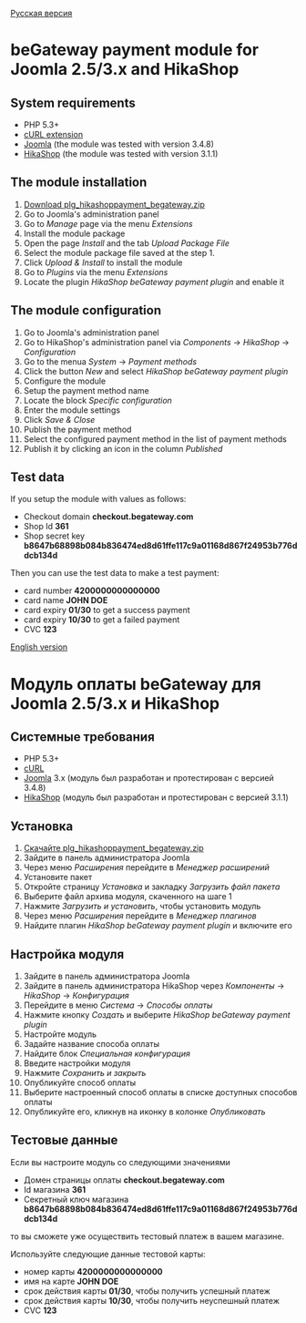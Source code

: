 [Русская версия](#Модуль-оплаты-begateway-для-joomla-253x-и-hikashop)

# beGateway payment module for Joomla 2.5/3.x and HikaShop

## System requirements

* PHP 5.3+
* [cURL extension](http://php.net/manual/en/book.curl.php)
* [Joomla](http://www.joomla.org/download.html) (the module was tested with version 3.4.8)
* [HikaShop](https://www.hikashop.com/) (the module was tested with version 3.1.1)

## The module installation

1. [Download plg_hikashoppayment_begateway.zip](https://github.com/beGateway/hikashop-payment-module/blob/master/plg_hikashoppayment_begateway.zip?raw=true)
2. Go to Joomla's administration panel
3. Go to _Manage_ page via the menu _Extensions_
4. Install the module package
  1. Open the page _Install_ and the tab _Upload Package File_
  2. Select the module package file saved at the step 1.
  3. Click _Upload & Install_ to install the module
  4. Go to _Plugins_ via the menu _Extensions_
  5. Locate the plugin _HikaShop beGateway payment plugin_ and enable it

## The module configuration

1. Go to Joomla's administration panel
2. Go to HikaShop's administration panel via _Components_ -> _HikaShop_ -> _Configuration_
3. Go to the menua _System_ -> _Payment methods_
4. Click the button _New_ and select _HikaShop beGateway payment plugin_
5. Configure the module
  1. Setup the payment method name
  2. Locate the block _Specific configuration_
  3. Enter the module settings
  4. Click _Save & Close_
6. Publish the payment method
  1. Select the configured payment method in the list of payment methods
  2. Publish it by clicking an icon in the column _Published_

## Test data

If you setup the module with values as follows:

  * Checkout domain __checkout.begateway.com__
  * Shop Id __361__
  * Shop secret key __b8647b68898b084b836474ed8d61ffe117c9a01168d867f24953b776ddcb134d__

Then you can use the test data to make a test payment:

* card number __4200000000000000__
* card name __JOHN DOE__
* card expiry __01/30__ to get a success payment
* card expiry __10/30__ to get a failed payment
* CVC __123__

[English version](#begateway-payment-module-for-joomla-253x-and-hikashop)

# Модуль оплаты beGateway для Joomla 2.5/3.x и HikaShop

## Системные требования

* PHP 5.3+
* [cURL](http://php.net/manual/en/book.curl.php)
* [Joomla](http://www.joomla.org/download.html) 3.x (модуль был разработан и протестирован с версией 3.4.8)
* [HikaShop](https://www.hikashop.com/) (модуль был разработан и протестирован с версией 3.1.1)

## Установка

1. [Скачайте plg_hikashoppayment_begateway.zip](https://github.com/beGateway/hikashop-payment-module/blob/master/plg_hikashoppayment_begateway.zip?raw=true)
2. Зайдите в панель администратора Joomla
3. Через меню _Расширения_ перейдите в _Менеджер расширений_
4. Установите пакет
  1. Откройте страницу _Установка_ и закладку _Загрузить файл пакета_
  2. Выберите файл архива модуля, скаченного на шаге 1
  3. Нажмите _Загрузить и установить_, чтобы установить модуль
  4. Через меню _Расширения_ перейдите в _Менеджер плагинов_
  5. Найдите плагин _HikaShop beGateway payment plugin_ и включите его

## Настройка модуля

1. Зайдите в панель администратора Joomla
2. Зайдите в панель администратора HikaShop через _Компоненты_ -> _HikaShop_ -> _Конфигурация_
3. Перейдите в меню _Система_ -> _Способы оплаты_
4. Нажмите кнопку _Создать_ и выберите _HikaShop beGateway payment plugin_
5. Настройте модуль
  1. Задайте название способа оплаты
  2. Найдите блок _Специальная конфигурация_
  3. Введите настройки модуля
  4. Нажмите _Сохранить и закрыть_
6. Опубликуйте способ оплаты
  1. Выберите настроенный способ оплаты в списке доступных способов оплаты
  2. Опубликуйте его, кликнув на иконку в колонке _Опубликовать_

## Тестовые данные

Если вы настроите модуль со следующими значениями

  * Домен страницы оплаты __checkout.begateway.com__
  * Id магазина __361__
  * Секретный ключ магазина __b8647b68898b084b836474ed8d61ffe117c9a01168d867f24953b776ddcb134d__

то вы сможете уже осуществить тестовый платеж в вашем магазине.

Используйте следующие данные тестовой карты:

  * номер карты __4200000000000000__
  * имя на карте __JOHN DOE__
  * срок действия карты __01/30__, чтобы получить успешный платеж
  * срок действия карты __10/30__, чтобы получить неуспешный платеж
  * CVC __123__
